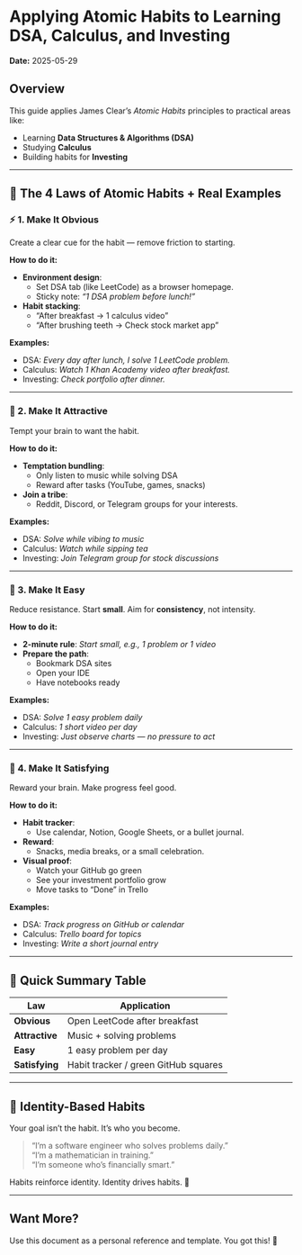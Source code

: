 # Applying Atomic Habits to Learning DSA, Calculus, and Investing

**Date:** 2025-05-29

## Overview
This guide applies James Clear’s _Atomic Habits_ principles to practical areas like:
- Learning **Data Structures & Algorithms (DSA)**
- Studying **Calculus**
- Building habits for **Investing**

---

## 📘 The 4 Laws of Atomic Habits + Real Examples

### ⚡ 1. Make It Obvious
Create a clear cue for the habit — remove friction to starting.

**How to do it:**
- **Environment design**:  
  - Set DSA tab (like LeetCode) as a browser homepage.  
  - Sticky note: _“1 DSA problem before lunch!”_
- **Habit stacking**:  
  - “After breakfast → 1 calculus video”  
  - “After brushing teeth → Check stock market app”

**Examples:**
- DSA: _Every day after lunch, I solve 1 LeetCode problem._
- Calculus: _Watch 1 Khan Academy video after breakfast._
- Investing: _Check portfolio after dinner._

---

### 💎 2. Make It Attractive
Tempt your brain to want the habit.

**How to do it:**
- **Temptation bundling**:  
  - Only listen to music while solving DSA  
  - Reward after tasks (YouTube, games, snacks)
- **Join a tribe**:  
  - Reddit, Discord, or Telegram groups for your interests.

**Examples:**
- DSA: _Solve while vibing to music_
- Calculus: _Watch while sipping tea_
- Investing: _Join Telegram group for stock discussions_

---

### 💪 3. Make It Easy
Reduce resistance. Start **small**. Aim for **consistency**, not intensity.

**How to do it:**
- **2-minute rule**: _Start small, e.g., 1 problem or 1 video_  
- **Prepare the path**:  
  - Bookmark DSA sites  
  - Open your IDE  
  - Have notebooks ready

**Examples:**
- DSA: _Solve 1 easy problem daily_
- Calculus: _1 short video per day_
- Investing: _Just observe charts — no pressure to act_

---

### 🧠 4. Make It Satisfying
Reward your brain. Make progress feel good.

**How to do it:**
- **Habit tracker**:  
  - Use calendar, Notion, Google Sheets, or a bullet journal.
- **Reward**:  
  - Snacks, media breaks, or a small celebration.
- **Visual proof**:  
  - Watch your GitHub go green  
  - See your investment portfolio grow  
  - Move tasks to “Done” in Trello

**Examples:**
- DSA: _Track progress on GitHub or calendar_
- Calculus: _Trello board for topics_
- Investing: _Write a short journal entry_

---

## 🚀 Quick Summary Table

| Law           | Application |
|----------------|-------------|
| **Obvious**    | Open LeetCode after breakfast |
| **Attractive** | Music + solving problems |
| **Easy**       | 1 easy problem per day |
| **Satisfying** | Habit tracker / green GitHub squares |

---

## 🧠 Identity-Based Habits

Your goal isn’t the habit. It’s who you become.

> “I’m a software engineer who solves problems daily.”  
> “I’m a mathematician in training.”  
> “I’m someone who’s financially smart.”

Habits reinforce identity. Identity drives habits. 🌱

---

## Want More?

Use this document as a personal reference and template. You got this! 💪
